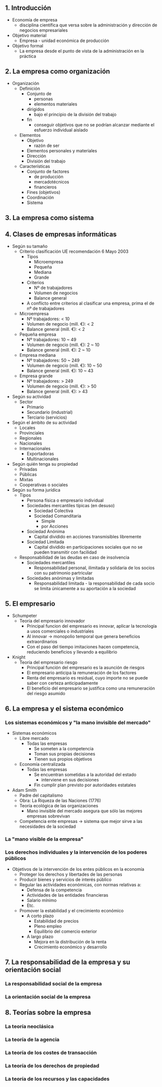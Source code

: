 ## 1. Introducción
- Economía de empresa
	- disciplina científica que versa sobre la administración y dirección de negocios empresariales
- Objetivo material
	- Empresa - unidad económica de producción
- Objetivo formal
	- La empresa desde el punto de vista de la administración en la práctica
## 2. La empresa como organización
- Organización
	- Definición
		- Conjunto de 
			- personas 
			- elementos materiales 
		- dirigidos
			- bajo el principio de la división del trabajo
		- fin 
			- conseguir objetivos que no se podrían alcanzar mediante el esfuerzo individual aislado
	- Elementos
		- Objetivo
			- razón de ser
		- Elementos personales y materiales
		- Dirección
		- División del trabajo
	- Características
		- Conjunto de factores 
			- de producción
			- mercadotécnicos
			- financieros
		- Fines (objetivos)
		- Coordinación
		- Sistema

## 3. La empresa como sistema
## 4. Clases de empresas informáticas
- Según su tamaño
	- Criterio clasificación UE recomendación 6 Mayo 2003
		- Tipos
			- Microempresa
			- Pequeña
			- Mediana
			- Grande
		- Criterios
			- Nº de trabajadores
			- Volumen de negocios
			- Balance general
		- A conflicto entre criterios al clasificar una empresa, prima el de nº de trabajadores
	- Microempresa
		- Nº trabajadores: < 10
		- Volumen de negocio (mill. €): < 2
		- Balance general (mill. €): < 2
	- Pequeña empresa
		- Nº trabajadores: 10 ~ 49
		- Volumen de negocio (mill. €): 2 ~ 10
		- Balance general (mill. €): 2 ~ 10
	- Empresa mediana
		- Nº trabajadores: 50 ~ 249
		- Volumen de negocio (mill. €): 10 ~ 50
		- Balance general (mill. €): 10 ~ 43
	- Empresa grande
		- Nº trabajadores: > 249
		- Volumen de negocio (mill. €): > 50
		- Balance general (mill. €): > 43
- Según su actividad
	- Sector
		- Primario
		- Secundario (industrial)
		- Terciario (servicios)
- Según el ámbito de su actividad
	- Locales
	- Provinciales
	- Regionales
	- Nacionales
	- Internacionales
		- Exportadoras
		- Multinacionales
- Según quién tenga su propiedad
	- Privadas
	- Públicas
	- Mixtas
	- Cooperativas o sociales
- Según su forma jurídica
	- Tipos
		- Persona física o empresario individual
		- Sociedades mercantiles típicas (en desuso)
			- Sociedad Colectiva
			- Sociedad Comanditaria
				- Simple
				- por Acciones
		- Sociedad Anónima
			- Capital dividido en acciones transmisibles libremente
		- Sociedad Limitada
			- Capital dividido en participaciones sociales que no se pueden transmitir con facilidad
	- Responsabilidad de las deudas en caso de insolvencia
		- Sociedades mercantiles
			- Responsabilidad personal, ilimitada y solidaria de los socios con su patrimonio partricular
		- Sociedades anónimas y limitadas
			- Responsabilidad limitada - la responsabilidad de cada socio se limita únicamente a su aportación a la sociedad
## 5. El empresario
- Schumpeter
	- Teoría del empresario innovador 
		- Principal funcion del empresario es innovar, aplicar la tecnología a usos comerciales o industriales
		- Al innovar -> monopolio temporal que genera beneficios extraordinarios
		- Con el paso del tiempo imitaciones hacen competencia, reduciendo beneficios y llevando a equilibrio
- Knight
	- Teoría del empresario riesgo 
		- Principal función del empresario es la asunción de riesgos
		- El empresario anticipa la remuneración de los factores
		- Renta del empresario es residual, cuyo importe no se puede saber con certeza anticipadamente
		- El beneficio del empresario se justifica como una remuneración del riesgo asumido
## 6. La empresa y el sistema económico
### Los sistemas económicos y "la mano invisible del mercado"
- Sistemas económicos
	- Libre mercado
		- Todas las empresas
			- Se someten a la competencia
			- Toman sus propias decisiones
			- Tienen sus propios objetivos
	- Economía centralizada
		- Todas las empresas 
			- Se encuentran sometidas a la autoridad del estado
				- interviene en sus decisiones
			- Fin cumplir plan previsto por autoridades estatales
- Adam Smith 
	- Padre del capitalismo
	- Obra: La Riqueza de las Naciones (1776)
	- Teoría ecológica de las organizaciones
		- Mano invisible del mercado asegura que sólo las mejores empresas sobrevivan
	- Competencia ente empresas -> sistema que mejor sirve a las necesidades de la sociedad
### La "mano visible de la empresa"

### Los derechos individuales y la intervención de los poderes públicos
- Objetivos de la intervención de los entes públicos en la economía
	- Proteger los derechos y libertades de las personas
	- Producir bienes y servicios de interés público
	- Regular las actividades económicas, con normas relativas a:
		- Defensa de la competencia
		- Actividades de las entidades financieras
		- Salario mínimo
		- Etc.
	- Promover la estabilidad y el crecimiento económico
		- A corto plazo
			- Estabilidad de precios
			- Pleno empleo
			- Equilibrio del comercio exterior
		- A largo plazo
			- Mejora en la distribución de la renta
			- Crecimiento económico y desarrollo
## 7. La responsabilidad de la empresa y su orientación social
### La responsabilidad social de la empresa
### La orientación social de la empresa
## 8. Teorías sobre la empresa
### La teoría neoclásica
### La teoría de la agencia
### La teoría de los costes de transacción
### La teoría de los derechos de propiedad
### La teoría de los recursos y las capacidades
